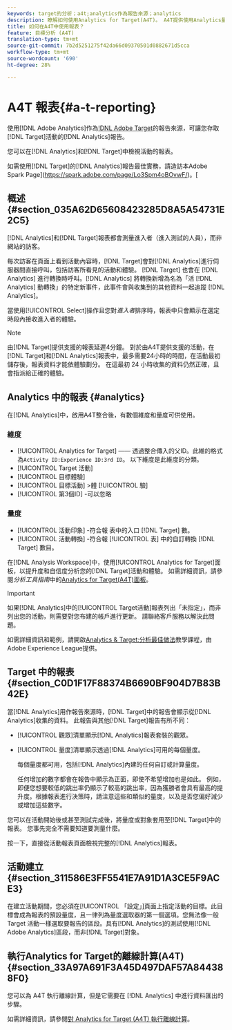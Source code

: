 ```yaml
---
keywords: target的分析；a4t;analytics作為報告來源；analytics
description: 瞭解如何使用Analytics for Target(A4T)。 A4T提供使用Analytics量度和觀眾區隔之Target活動的Analytics報表存取權。
title: 如何在A4T中使用報表？
feature: 目標分析 (A4T)
translation-type: tm+mt
source-git-commit: 7b2d5251275f42da66d09370501d0882671d5cca
workflow-type: tm+mt
source-wordcount: '690'
ht-degree: 28%

---
```



# A4T 報表{#a-t-reporting}

使用[!DNL Adobe Analytics]作為[!DNL Adobe Target](A4T)的報告來源，可讓您存取[!DNL Target]活動的[!DNL Analytics]報告。

您可以在[!DNL Analytics]和[!DNL Target]中檢視活動的報表。

如需使用[!DNL Target]的[!DNL Analytics]報告最佳實務，請造訪本Adobe Spark Page](https://spark.adobe.com/page/Lo3Spm4oBOvwF/)。[

## 概述 {#section_035A62D65608423285D8A5A54731E2C5}

[!DNL Analytics]和[!DNL Target]報表都會測量進入者（進入測試的人員），而非網站的訪客。

每次訪客在頁面上看到活動內容時，[!DNL Target]會對[!DNL Analytics]進行伺服器間直接呼叫，包括訪客所看見的活動和體驗。 [!DNL Target] 也會在 [!DNL Analytics] 進行轉換時呼叫。[!DNL Analytics] 將轉換新增為名為「活 [!DNL Analytics] 動轉換」的特定新事件，此事件會與收集到的其他資料一起追蹤 [!DNL Analytics]。

當使用[!UICONTROL Select]操作且您對&#x200B;*進入者*&#x200B;排序時，報表中只會顯示在選定時段內接收進入者的體驗。

>[!NOTE]
>
>由[!DNL Target]提供支援的報表延遲4分鐘。 對於由A4T提供支援的活動，在[!DNL Target]和[!DNL Analytics]報表中，最多需要24小時的時間，在活動最初儲存後，報表資料才能依體驗劃分。 在這最初 24 小時收集的資料仍然正確，且會指派給正確的體驗。

## Analytics 中的報表  {#analytics}

在[!DNL Analytics]中，啟用A4T整合後，有數個維度和量度可供使用。

### 維度

* [!UICONTROL Analytics for Target]  —— 透過整合傳入的父ID。此維的格式為`Activity ID:Experience ID:3rd ID`。 以下維度是此維度的分類。
* [!UICONTROL Target 活動]
* [!UICONTROL 目標體驗]
* [!UICONTROL 目標活動] >體 [!UICONTROL 驗]
* [!UICONTROL 第3個ID] -可以忽略

### 量度

* [!UICONTROL 活動印象] -符合報  表中的入口 [!DNL Target] 數。
* [!UICONTROL 活動轉換] -符合報 [!UICONTROL 表] 中的自訂轉換 [!DNL Target] 數目。

在[!DNL Analysis Workspace]中，使用[!UICONTROL  Analytics for Target]面板，以提升度和自信度分析您的[!DNL Target]活動和體驗。 如需詳細資訊，請參閱&#x200B;*分析工具指南*&#x200B;中的[Analytics for Target(A4T)面板](https://experienceleague.adobe.com/docs/analytics/analyze/analysis-workspace/panels/a4t-panel.html)。

>[!IMPORTANT]
>
>如果[!DNL Analytics]中的[!UICONTROL Target活動]報表列出「未指定」，而非列出您的活動，則需要對您布建的帳戶進行更新。 請聯絡客戶服務以解決此問題。

如需詳細資訊和範例，請開啟[Analytics &amp; Target:分析最佳做法](https://spark.adobe.com/page/Lo3Spm4oBOvwF/)教學課程，由Adobe Experience League提供。

## Target 中的報表 {#section_C0D1F17F88374B6690BF904D7B83B42E}

當[!DNL Analytics]用作報告來源時，[!DNL Target]中的報告會顯示從[!DNL Analytics]收集的資料。 此報告與其他[!DNL Target]報告有所不同：

* [!UICONTROL 觀眾]清單顯示[!DNL Analytics]報表套裝的觀眾。
* [!UICONTROL 量度]清單顯示透過[!DNL Analytics]可用的每個量度。

   每個量度都可用，包括[!DNL Analytics]內建的任何自訂或計算量度。

   任何增加的數字都會在報告中顯示為正面，即使不希望增加也是如此。 例如，即便您想要較低的跳出率仍顯示了較高的跳出率，因為獲勝者會具有最高的提升度。根據報表進行決策時，請注意這些和類似的量度，以及是否您偏好減少或增加這些數字。

您可以在活動開始後或甚至測試完成後，將量度或對象套用至[!DNL Target]中的報表。 您事先完全不需要知道要測量什麼。

按一下，直接從活動報表頁面檢視完整的[!DNL Analytics]報表。

## 活動建立 {#section_311586E3FF5541E7A91D1A3CE5F9ACE3}

在建立活動期間，您必須在[!UICONTROL 「設定」]頁面上指定活動的目標。此目標會成為報表的預設量度，且一律列為量度選取器的第一個選項。您無法像一般 Target 活動一樣選取要報告的區段。具有[!DNL Analytics]的測試使用[!DNL Adobe Analytics]區段，而非[!DNL Target]對象。

## 執行Analytics for Target的離線計算(A4T){#section_33A97A691F3A45D497DAF57A844388F0}

您可以為 A4T 執行離線計算，但是它需要在 [!DNL Analytics] 中進行資料匯出的步驟。

如需詳細資訊，請參閱[對 Analytics for Target (A4T) 執行離線計算](/help/c-reports/conversion-rate.md#concept_0D0002A1EBDF420E9C50E2A46F36629B)。
